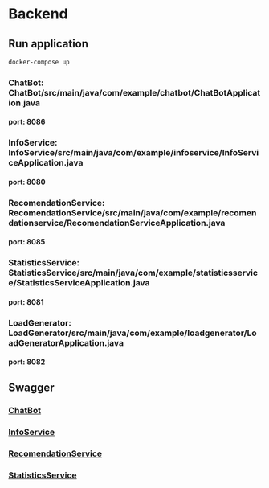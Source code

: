 # Backend

## Run application

```bash
docker-compose up
```

### ChatBot: ChatBot/src/main/java/com/example/chatbot/ChatBotApplication.java

#### port: 8086

### InfoService: InfoService/src/main/java/com/example/infoservice/InfoServiceApplication.java

#### port: 8080

### RecomendationService: RecomendationService/src/main/java/com/example/recomendationservice/RecomendationServiceApplication.java

#### port: 8085

### StatisticsService: StatisticsService/src/main/java/com/example/statisticsservice/StatisticsServiceApplication.java

#### port: 8081

### LoadGenerator: LoadGenerator/src/main/java/com/example/loadgenerator/LoadGeneratorApplication.java

#### port: 8082

## Swagger

### [ChatBot](http://localhost:8086/swagger-ui.html)

### [InfoService](http://localhost:8080/swagger-ui.html)

### [RecomendationService](http://localhost:8085/swagger-ui.html)

### [StatisticsService](http://localhost:8081/swagger-ui.html)
